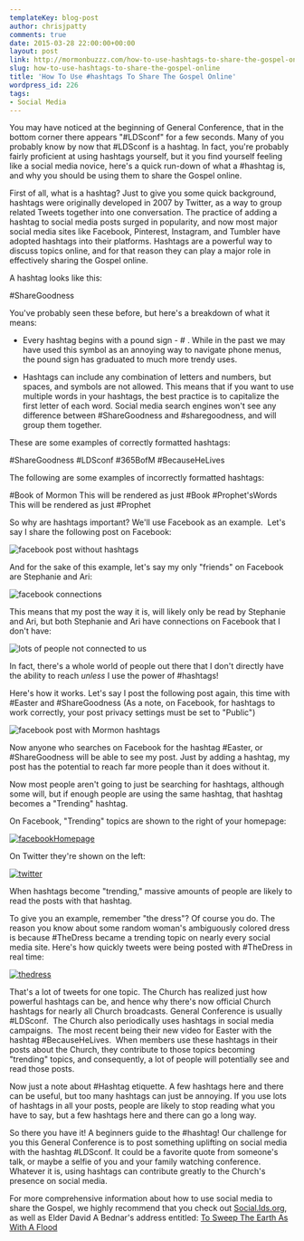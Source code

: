 ```yaml
---
templateKey: blog-post
author: chrisjpatty
comments: true
date: 2015-03-28 22:00:00+00:00
layout: post
link: http://mormonbuzzz.com/how-to-use-hashtags-to-share-the-gospel-online/
slug: how-to-use-hashtags-to-share-the-gospel-online
title: 'How To Use #hashtags To Share The Gospel Online'
wordpress_id: 226
tags:
- Social Media
---
```


You may have noticed at the beginning of General Conference, that in the bottom corner there appears "#LDSconf" for a few seconds. Many of you probably know by now that #LDSconf is a hashtag. In fact, you're probably fairly proficient at using hashtags yourself, but it you find yourself feeling like a social media novice, here's a quick run-down of what a #hashtag is, and why you should be using them to share the Gospel online.

First of all, what is a hashtag? Just to give you some quick background, hashtags were originally developed in 2007 by Twitter, as a way to group related Tweets together into one conversation. The practice of adding a hashtag to social media posts surged in popularity, and now most major social media sites like Facebook, Pinterest, Instagram, and Tumbler have adopted hashtags into their platforms. Hashtags are a powerful way to discuss topics online, and for that reason they can play a major role in effectively sharing the Gospel online.

A hashtag looks like this:

#ShareGoodness

You've probably seen these before, but here's a breakdown of what it means:



	
  * Every hashtag begins with a pound sign - # . While in the past we may have used this symbol as an annoying way to navigate phone menus, the pound sign has graduated to much more trendy uses.

	
  * Hashtags can include any combination of letters and numbers, but spaces, and symbols are not allowed. This means that if you want to use multiple words in your hashtags, the best practice is to capitalize the first letter of each word. Social media search engines won't see any difference between #ShareGoodness and #sharegoodness, and will group them together.


These are some examples of correctly formatted hashtags:

#ShareGoodness
#LDSconf
#365BofM
#BecauseHeLives

The following are some examples of incorrectly formatted hashtags:

#Book of Mormon
This will be rendered as just #Book
#Prophet'sWords
This will be rendered as just #Prophet

So why are hashtags important? We'll use Facebook as an example.  Let's say I share the following post on Facebook:

![facebook post without hashtags](http://mormonbuzzz.com/wp-content/uploads/2015/03/facebook-post.png)

And for the sake of this example, let's say my only "friends" on Facebook are Stephanie and Ari:

![facebook connections](http://mormonbuzzz.com/wp-content/uploads/2015/03/hashtags-01.jpg)

This means that my post the way it is, will likely only be read by Stephanie and Ari, but both Stephanie and Ari have connections on Facebook that I don't have:

![lots of people not connected to us](http://mormonbuzzz.com/wp-content/uploads/2015/03/hashtags-02.jpg)

In fact, there's a whole world of people out there that I don't directly have the ability to reach _unless_ I use the power of #hashtags!

Here's how it works. Let's say I post the following post again, this time with #Easter and #ShareGoodness (As a note, on Facebook, for hashtags to work correctly, your post privacy settings must be set to "Public")

![facebook post with Mormon hashtags](http://mormonbuzzz.com/wp-content/uploads/2015/03/facebook-post-with-hashtag.png)

Now anyone who searches on Facebook for the hashtag #Easter, or #ShareGoodness will be able to see my post. Just by adding a hashtag, my post has the potential to reach far more people than it does without it.

Now most people aren't going to just be searching for hashtags, although some will, but if enough people are using the same hashtag, that hashtag becomes a "Trending" hashtag.

On Facebook, "Trending" topics are shown to the right of your homepage:

[![facebookHomepage](http://mormonbuzzz.com/wp-content/uploads/2015/03/facebookHomepage.jpg)](http://mormonbuzzz.com/wp-content/uploads/2015/03/facebookHomepage.jpg)

On Twitter they're shown on the left:

[![twitter](http://mormonbuzzz.com/wp-content/uploads/2015/03/twitter.jpg)](http://mormonbuzzz.com/wp-content/uploads/2015/03/twitter.jpg)

When hashtags become "trending," massive amounts of people are likely to read the posts with that hashtag.

To give you an example, remember "the dress"? Of course you do. The reason you know about some random woman's ambiguously colored dress is because #TheDress became a trending topic on nearly every social media site. Here's how quickly tweets were being posted with #TheDress in real time:

[![thedress](http://mormonbuzzz.com/wp-content/uploads/2015/03/thedress.gif)](http://mormonbuzzz.com/wp-content/uploads/2015/03/thedress.gif)

That's a lot of tweets for one topic. The Church has realized just how powerful hashtags can be, and hence why there's now official Church hashtags for nearly all Church broadcasts. General Conference is usually #LDSconf.  The Church also periodically uses hashtags in social media campaigns.  The most recent being their new video for Easter with the hashtag #BecauseHeLives.  When members use these hashtags in their posts about the Church, they contribute to those topics becoming "trending" topics, and consequently, a lot of people will potentially see and read those posts.

Now just a note about #Hashtag etiquette. A few hashtags here and there can be useful, but too many hashtags can just be annoying. If you use lots of hashtags in all your posts, people are likely to stop reading what you have to say, but a few hashtags here and there can go a long way.

So there you have it! A beginners guide to the #hashtag! Our challenge for you this General Conference is to post something uplifting on social media with the hashtag #LDSconf. It could be a favorite quote from someone's talk, or maybe a selfie of you and your family watching conference. Whatever it is, using hashtags can contribute greatly to the Church's presence on social media.

For more comprehensive information about how to use social media to share the Gospel, we highly recommend that you check out [Social.lds.org](https://www.lds.org/church/share/goodness?lang=eng&cid=c:rd:ocs:shareGoodnessBednar), as well as Elder David A Bednar's address entitled: [To Sweep The Earth As With A Flood](https://www.lds.org/prophets-and-apostles/unto-all-the-world/to-sweep-the-earth-as-with-a-flood?lang=eng)
